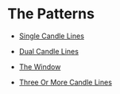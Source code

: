 # The Patterns

* [Single Candle Lines](single-candle-lines/README.md)

* [Dual Candle Lines](dual-candle-lines/README.md)

* [The Window](the-window/README.md)

* [Three Or More Candle Lines](three-more-candle-lines/README.md)
